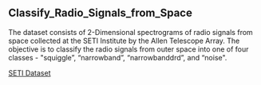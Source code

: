 ## Classify_Radio_Signals_from_Space
The dataset consists of 2-Dimensional spectrograms of radio signals from space collected at the SETI Institute by the Allen  Telescope Array. The objective is to classify the radio signals from outer space into one of four classes - "squiggle”, “narrowband”, “narrowbanddrd”, and “noise".

[SETI Dataset](https://drive.google.com/file/d/1R2BlsYydirhMmf89_D1imOT5aVvkXHi2/view?usp=drive_link)
